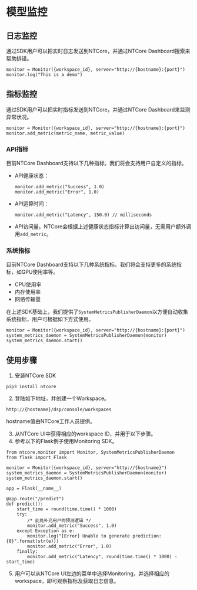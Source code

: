 # <b>模型监控</b> <!-- {docsify-ignore} -->

## 日志监控
通过SDK用户可以把实时日志发送到NTCore，并通过NTCore Dashboard搜索来帮助排错。
```
monitor = Monitor({workspace_id}, server="http://{hostname}:{port}")
monitor.log("This is a demo")
```

## 指标监控
通过SDK用户可以把实时指标发送到NTCore，并通过NTCore Dashboard来监测异常状况。
```
monitor = Monitor({workspace_id}, server="http://{hostname}:{port}")
monitor.add_metric(metric_name, metric_value)
```
### API指标
目前NTCore Dashboard支持以下几种指标。我们将会支持用户自定义的指标。
- API健康状态：
    ```
    monitor.add_metric("Success", 1.0)
    monitor.add_metric("Error", 1.0)
    ```
- API运算时间：
    ```
    monitor.add_metric("Latency", 150.0) // milliseconds
    ```
- API访问量。NTCore会根据上述健康状态指标计算出访问量，无需用户额外调用`add_metric`。

### 系统指标
目前NTCore Dashboard支持以下几种系统指标。我们将会支持更多的系统指标，如GPU使用率等。
- CPU使用率
- 内存使用率
- 网络传输量

在上述SDK基础上，我们提供了`SystemMetricsPublisherDaemon`以方便自动收集系统指标，用户可根据如下方式使用。
```
monitor = Monitor({workspace_id}, server="http://{hostname}:{port}")
system_metrics_daemon = SystemMetricsPublisherDaemon(monitor)
system_metrics_daemon.start()
```

## 使用步骤
1. 安装NTCore SDK
```
pip3 install ntcore
```
2. 登陆如下地址，并创建一个Workspace。
```
http://{hostname}/dsp/console/workspaces
```
hostname值由NTCore工作人员提供。

3. 从NTCore UI中获得相应的workspace ID，并用于以下步骤。
4. 参考以下的Flask例子使用Monitoring SDK。
```
from ntcore.monitor import Monitor, SystemMetricsPublisherDaemon
from flask import Flask

monitor = Monitor({workspace_id}, server="http://{hostname}")
system_metrics_daemon = SystemMetricsPublisherDaemon(monitor)
system_metrics_daemon.start()

app = Flask(__name__)

@app.route("/predict")
def predict():
    start_time = round(time.time() * 1000)
    try:
        /* 此处补充用户的预测逻辑 */
        monitor.add_metric("Success", 1.0)
    except Exception as e:
        monitor.log("[Error] Unable to generate prediction: {0}".format(str(e)))
        monitor.add_metric("Error", 1.0)
    finally:
        monitor.add_metric("Latency", round(time.time() * 1000) - start_time)
```
5. 用户可以从NTCore UI左边的菜单中选择Monitoring，并选择相应的workspace，即可观察指标及获取日志信息。
